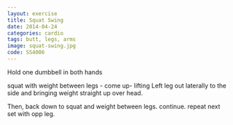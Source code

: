 ```yaml
---
layout: exercise
title: Squat Swing
date: 2014-04-24
categories: cardio
tags: butt, legs, arms
image: squat-swing.jpg
code: SS4006
---
```


Hold one dumbbell in both hands

squat with weight between legs - come up- lifting Left leg out laterally to the side and bringing weight straight up over head. 

Then, back down to squat and weight between legs. continue. repeat next set with opp leg.
